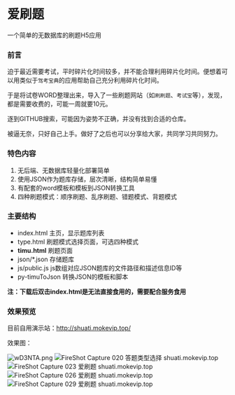 <!--
 * @Author: mokevip
 * @Date: 2020-09-14 13:54:03
 * @LastEditors: mokevip
 * @LastEditTime: 2020-09-14 14:26:26
 * @Description: 
-->
<h1>爱刷题</h1>
<p>一个简单的无数据库的刷题H5应用</p>
<h3>前言</h3>
<p>迫于最近需要考试，平时碎片化时间较多，并不能合理利用碎片化时间。便想着可以用类似于<code>驾考宝典</code>的应用帮助自己充分利用碎片化时间。</p>
<p>于是将试卷WORD整理出来，导入了一些刷题网站（如<code>刷刷题</code>、<code>考试宝</code>等），发现，都是需要收费的，可能一周就要10元。</p>
<p>逐到GITHUB搜索，可能因为姿势不正确，并没有找到合适的仓库。</p>
<p>被逼无奈，只好自己上手。做好了之后也可以分享给大家，共同学习共同努力。</p>
<h3>特色内容</h3>
<ol>
    <li>无后端、无数据库轻量化部署简单</li>
    <li>使用JSON作为题库存储，层次清晰，结构简单易懂</li>
    <li>有配套的word模板和模板到JSON转换工具</li>
    <li>四种刷题模式：顺序刷题、乱序刷题、错题模式、背题模式</li>
</ol>

<h3>主要结构</h3>
<ul>
    <li>index.html      主页，显示题库列表</li>
    <li>type.html       刷题模式选择页面，可选四种模式</li>
    <li><b>timu.html</b>      刷题页面</li>
    <li>json/*.json    存储题库</li>
    <li>js/public.js     js数组对应JSON题库的文件路径和描述信息ID等</li>
    <li>py-timuToJson    转换JSON的模板和脚本</li>
</ul>

<p><b>注：下载后双击index.html是无法直接食用的，需要配合服务食用</b></p>

<h3>效果预览</h3>
<p>目前自用演示站：<a href="http://shuati.mokevip.top/">http://shuati.mokevip.top/</a></p>
<p>效果图：</p>
<img src="https://s1.ax1x.com/2020/09/14/wD3NTA.png" alt="wD3NTA.png" border="0" />
<img src="https://s1.ax1x.com/2020/09/14/wD8KBQ.png" alt="FireShot Capture 020 答题类型选择 shuati.mokevip.top" border="0">
<img src="https://s1.ax1x.com/2020/09/14/wD8lAs.png" alt="FireShot Capture 023 爱刷题 shuati.mokevip.top" border="0">
<img src="https://s1.ax1x.com/2020/09/14/wD81Nn.png" alt="FireShot Capture 026 爱刷题 shuati.mokevip.top" border="0">
<img src="https://s1.ax1x.com/2020/09/14/wD83hq.png" alt="FireShot Capture 029 爱刷题 shuati.mokevip.top" border="0">
